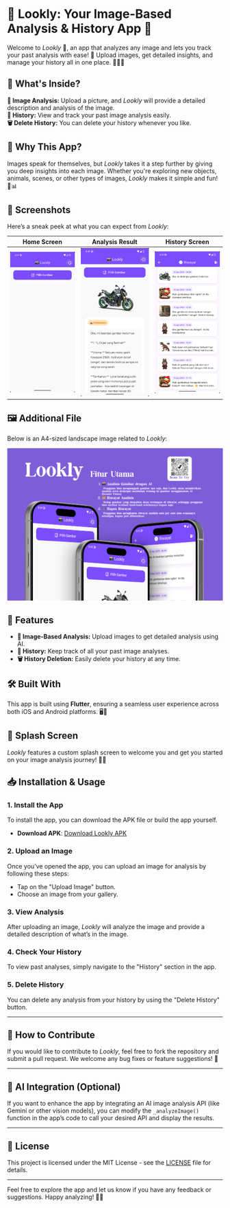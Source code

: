 # 🌟 Lookly: Your Image-Based Analysis & History App 📸

Welcome to *Lookly* 🎉, an app that analyzes any image and lets you track your past analysis with ease! 🚀 Upload images, get detailed insights, and manage your history all in one place. 🧠📸✨

## 🛒 What's Inside?

**📸 Image Analysis:** Upload a picture, and *Lookly* will provide a detailed description and analysis of the image.  
**📜 History:** View and track your past image analysis easily.  
**🗑️ Delete History:** You can delete your history whenever you like.

## 🎯 Why This App?

Images speak for themselves, but *Lookly* takes it a step further by giving you deep insights into each image. Whether you're exploring new objects, animals, scenes, or other types of images, *Lookly* makes it simple and fun! 🌟📊

## 📸 Screenshots

Here’s a sneak peek at what you can expect from *Lookly*:

| **Home Screen** | **Analysis Result** | **History Screen** |
|--------------------|-----------------------|-----------------------|
| ![Home Screen](home.png) | ![Analysis Result](result.png) | ![History Screen](history.png) |

## 🖼️ Additional File

Below is an A4-sized landscape image related to *Lookly*:

![A4 Landscape](Mockup-Lookly.png)

## 🚀 Features

- **📸 Image-Based Analysis:** Upload images to get detailed analysis using AI.
- **📜 History:** Keep track of all your past image analyses.
- **🗑️ History Deletion:** Easily delete your history at any time.

## 🛠️ Built With

This app is built using **Flutter**, ensuring a seamless user experience across both iOS and Android platforms. 🖥️📱

## 🎨 Splash Screen

*Lookly* features a custom splash screen to welcome you and get you started on your image analysis journey! 🌟✨

## 📥 Installation & Usage

### 1. **Install the App**
To install the app, you can download the APK file or build the app yourself.

- **Download APK**: [Download Lookly APK](build/app/outputs/flutter-apk/app-debug.apk)

### 2. **Upload an Image**
Once you’ve opened the app, you can upload an image for analysis by following these steps:
- Tap on the "Upload Image" button.
- Choose an image from your gallery.

### 3. **View Analysis**
After uploading an image, *Lookly* will analyze the image and provide a detailed description of what’s in the image.

### 4. **Check Your History**
To view past analyses, simply navigate to the "History" section in the app.

### 5. **Delete History**
You can delete any analysis from your history by using the "Delete History" button.

---

## 📝 How to Contribute

If you would like to contribute to *Lookly*, feel free to fork the repository and submit a pull request. We welcome any bug fixes or feature suggestions! 🙌

---

## 🤖 AI Integration (Optional)

If you want to enhance the app by integrating an AI image analysis API (like Gemini or other vision models), you can modify the `_analyzeImage()` function in the app’s code to call your desired API and display the results.

---

## 📜 License

This project is licensed under the MIT License - see the [LICENSE](LICENSE) file for details.

---

Feel free to explore the app and let us know if you have any feedback or suggestions. Happy analyzing! 📸💖
